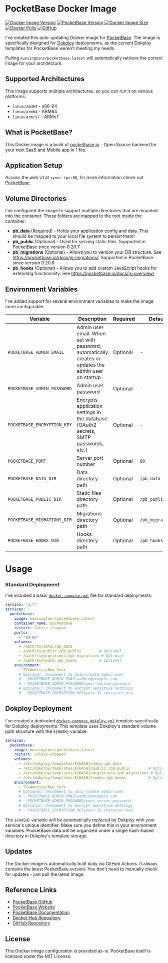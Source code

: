 
# PocketBase Docker Image

[![Docker Image Version](https://img.shields.io/docker/v/mussingtonr/pocketbase?sort=semver&label=version&style=for-the-badge&logo=docker&logoColor=white)](https://hub.docker.com/r/mussingtonr/pocketbase)
[![PocketBase Version](https://img.shields.io/badge/pocketbase-v0.30.1-blue?style=for-the-badge&logo=pocketbase&logoColor=white)](https://github.com/pocketbase/pocketbase)
[![Docker Image Size](https://img.shields.io/docker/image-size/mussingtonr/pocketbase/latest?label=image%20size&style=for-the-badge&logo=docker&logoColor=white)](https://hub.docker.com/r/mussingtonr/pocketbase)
[![Docker Pulls](https://img.shields.io/docker/pulls/mussingtonr/pocketbase?style=for-the-badge&logo=docker&logoColor=white)](https://hub.docker.com/r/mussingtonr/pocketbase)
[![GitHub](https://img.shields.io/github/license/mussingtonr/pocketbase-docker-dokploy-template?style=for-the-badge&logo=github&logoColor=white)](https://github.com/mussingtonr/pocketbase-docker-dokploy-template)

I've created this auto-updating Docker image for [PocketBase](https://pocketbase.io). The image is specifically designed for [Dokploy](https://dokploy.com) deployments, as the current Dokploy templates for PocketBase weren't meeting my needs.

Pulling `mussingtonr/pocketbase:latest` will automatically retrieve the correct image for your architecture.

## Supported Architectures

This image supports multiple architectures, so you can run it on various platforms:

- `linux/amd64` - x86-64 
- `linux/arm64` - ARM64
- `linux/arm/v7` - ARMv7

## What is PocketBase?

This Docker image is a build of [pocketbase.io](https://pocketbase.io) - Open Source backend for your next SaaS and Mobile app in 1 file.

## Application Setup

Access the web UI at `<your-ip>:80`, for more information check out [PocketBase](https://pocketbase.io).

## Volume Directories

I've configured the image to support multiple directories that are mounted into the container. These folders are mapped to the root inside the container:

- **pb_data** (Required) - Holds your application config and data. This should be mapped to your local file system to persist them!
- **pb_public** (Optional) - Used for serving static files. Supported in PocketBase since version 0.20.7
- **pb_migrations** (Optional) - Allows you to version your DB structure. See https://pocketbase.io/docs/js-migrations/. Supported in PocketBase since version 0.20.8
- **pb_hooks** (Optional) - Allows you to add custom JavaScript hooks for extending functionality. See https://pocketbase.io/docs/js-overview/

## Environment Variables

I've added support for several environment variables to make the image more configurable:

| Variable | Description | Required | Default |
|----------|-------------|----------|---------|
| `POCKETBASE_ADMIN_EMAIL` | Admin user email. When set with password, automatically creates or updates the admin user on startup | Optional | - |
| `POCKETBASE_ADMIN_PASSWORD` | Admin user password | Optional | - |
| `POCKETBASE_ENCRYPTION_KEY` | Encrypts application settings in the database (OAuth2 secrets, SMTP passwords, etc.) | Optional | - |
| `POCKETBASE_PORT` | Server port number | Optional | `80` |
| `POCKETBASE_DATA_DIR` | Data directory path | Optional | `/pb_data` |
| `POCKETBASE_PUBLIC_DIR` | Static files directory path | Optional | `/pb_public` |
| `POCKETBASE_MIGRATIONS_DIR` | Migrations directory path | Optional | `/pb_migrations` |
| `POCKETBASE_HOOKS_DIR` | Hooks directory path | Optional | `/pb_hooks` |

# Usage

### Standard Deployment

I've included a basic [`docker-compose.yml`](https://github.com/mussingtonr/pocketbase-docker-dokploy-template/blob/main/docker-compose.example.yml) file for standard deployments:

```yaml
version: "3.7"
services:
  pocketbase:
    image: mussingtonr/pocketbase:latest
    container_name: pocketbase
    restart: unless-stopped
    ports:
      - "80:80"
    volumes:
      - /path/to/data:/pb_data
      - /path/to/public:/pb_public        # Optional
      - /path/to/migrations:/pb_migrations # Optional
      - /path/to/hooks:/pb_hooks          # Optional
    environment:
      - TZ=America/New_York
      # Optional: Uncomment to auto-create admin user
      # - POCKETBASE_ADMIN_EMAIL=admin@example.com
      # - POCKETBASE_ADMIN_PASSWORD=your-secure-password
      # Optional: Uncomment to encrypt sensitive settings
      # - POCKETBASE_ENCRYPTION_KEY=your-32-character-key
```

## Dokploy Deployment

I've created a dedicated [`docker-compose.dokploy.yml`](https://github.com/mussingtonr/pocketbase-docker-dokploy-template/blob/main/docker-compose.dokploy.yml) template specifically for Dokploy deployments. This template uses Dokploy's standard volume path structure with the `${HASH}` variable:

```yaml
services:
  pocketbase:
    image: mussingtonr/pocketbase:latest
    restart: unless-stopped
    volumes:
      - /etc/dokploy/templates/${HASH}/data:/pb_data
      - /etc/dokploy/templates/${HASH}/public:/pb_public        # Optional
      - /etc/dokploy/templates/${HASH}/migrations:/pb_migrations # Optional
      - /etc/dokploy/templates/${HASH}/hooks:/pb_hooks          # Optional
    environment:
      - TZ=America/New_York
      # Optional: Uncomment to auto-create admin user
      # - POCKETBASE_ADMIN_EMAIL=admin@example.com
      # - POCKETBASE_ADMIN_PASSWORD=your-secure-password
      # Optional: Uncomment to encrypt sensitive settings
      # - POCKETBASE_ENCRYPTION_KEY=your-32-character-key
```

The `${HASH}` variable will be automatically replaced by Dokploy with your service's unique identifier. Make sure you define this in your environment variables. PocketBase data will be organized under a single hash-based directory in Dokploy's template storage.

## Updates

The Docker image is automatically built daily via GitHub Actions. It always contains the latest PocketBase version. You don't need to manually check for updates - just pull the latest image.

## Reference Links

- [PocketBase GitHub](https://github.com/pocketbase/pocketbase)
- [PocketBase Website](https://pocketbase.io)
- [PocketBase Documentation](https://pocketbase.io/docs/)
- [Docker Hub Repository](https://hub.docker.com/r/mussingtonr/pocketbase)
- [GitHub Repository](https://github.com/mussingtonr/pocketbase-docker-dokploy-template)

## License

This Docker image configuration is provided as-is. PocketBase itself is licensed under the MIT License.